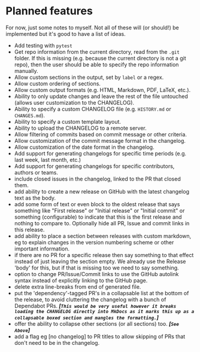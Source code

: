 # Planned features

For now, just some notes to myself. Not all of these will (or should!) be
implemented but it's good to have a list of ideas.

- Add testing with `pytest`
- Get repo information from the current directory, read from the `.git` folder.
  If this is missing (e.g. because the current directory is not a git repo),
  then the user should be able to specify the repo information manually.
- Allow custom sections in the output, set by `label` or a regex.
- Allow custom ordering of sections.
- Allow custom output formats (e.g. HTML, Markdown, PDF, LaTeX, etc.).
- Ability to only update changes and leave the rest of the file untouched
  (allows user customization to the CHANGELOG).
- Ability to specify a custom CHANGELOG file (e.g. `HISTORY.md` or
  `CHANGES.md`).
- Ability to specify a custom template layout.
- Ability to upload the CHANGELOG to a remote server.
- Allow filtering of commits based on commit message or other criteria.
- Allow customization of the commit message format in the changelog.
- Allow customization of the date format in the changelog.
- Add support for generating changelogs for specific time periods (e.g. last
  week, last month, etc.)
- Add support for generating changelogs for specific contributors, authors or
  teams.
- include closed issues in the changelog, linked to the PR that closed them.
- add ability to create a new release on GitHub with the latest changelog text
  as the body.
- add some form of text or even block to the oldest release that says something
  like "First release" or "Initial release" or "Initial commit" or something
  (configurable) to indicate that this is the first release and nothing to
  compare to. Optionally hide all PR, Issue and commit links in this release.
- add ability to place a section between releases with custom markdown, eg to
  explain changes in the version numbering scheme or other important
  information.
- if there are no PR for a specific release then say something to that effect
  instead of just leaving the section empty. We already use the Release 'body'
  for this, but if that is missing too we need to say something.
- option to change PR/Issue/Commit links to use the GitHub autolink syntax
  instead of explicitly linking to the GitHub page.
- delete extra line-breaks from end of generated file.
- put the 'dependency'-tagged PR's in a collapsable list at the bottom of the
  release, to avoid cluttering the changelog with a bunch of Dependabot PRs.
  _**[`This would be very useful however it breaks loading the CHANGELOG directly
  into MkDocs as it marks this up as a collapsable boxed section and mangles the
  formatting.`]**_
- offer the ability to collapse other sections (or all sections) too. _**[`See
  Above`]**_
- add a flag eg [no changelog] to PR titles to allow skipping of PRs that don't
  need to be in the changelog.
